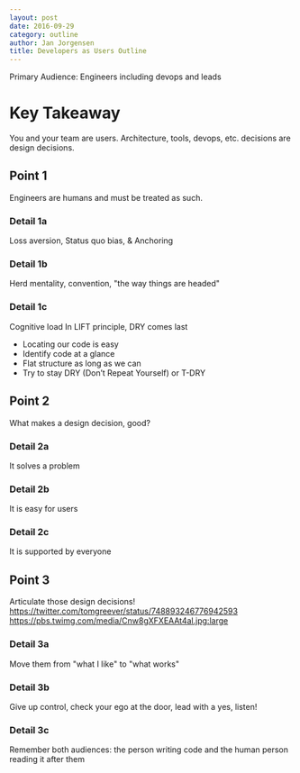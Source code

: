 ```yaml
---
layout: post
date: 2016-09-29
category: outline
author: Jan Jorgensen
title: Developers as Users Outline
---
```


Primary Audience:
Engineers including devops and leads

# Key Takeaway
You and your team are users.
Architecture, tools, devops, etc. decisions are design decisions.

## Point 1
Engineers are humans and must be treated as such.

### Detail 1a
Loss aversion, Status quo bias, & Anchoring

### Detail 1b
Herd mentality, convention, "the way things are headed"

### Detail 1c
Cognitive load
In LIFT principle, DRY comes last
- Locating our code is easy
- Identify code at a glance
- Flat structure as long as we can
- Try to stay DRY (Don’t Repeat Yourself) or T-DRY

## Point 2
What makes a design decision, good?

### Detail 2a
It solves a problem

### Detail 2b
It is easy for users

### Detail 2c
It is supported by everyone

## Point 3
Articulate those design decisions!
https://twitter.com/tomgreever/status/748893246776942593
https://pbs.twimg.com/media/Cnw8gXFXEAAt4al.jpg:large

### Detail 3a
Move them from "what I like" to "what works"

### Detail 3b
Give up control, check your ego at the door, lead with a yes, listen!

### Detail 3c
Remember both audiences: the person writing code and the human person reading it after them
